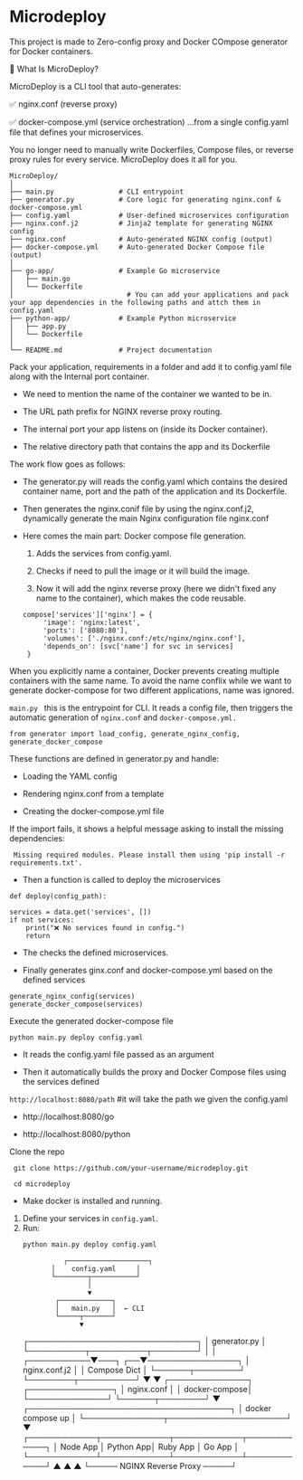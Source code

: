 # Microdeploy
This project is made to Zero-config proxy  and Docker COmpose generator for Docker containers.

🚀 What Is MicroDeploy?

MicroDeploy is a CLI tool that auto-generates:

✅ nginx.conf (reverse proxy)

✅ docker-compose.yml (service orchestration)
…from a single config.yaml file that defines your microservices.

You no longer need to manually write Dockerfiles, Compose files, or reverse proxy rules for every service.
MicroDeploy does it all for you.

```plaintext
MicroDeploy/
│
├── main.py                # CLI entrypoint
├── generator.py           # Core logic for generating nginx.conf & docker-compose.yml
├── config.yaml            # User-defined microservices configuration
├── nginx.conf.j2          # Jinja2 template for generating NGINX config
├── nginx.conf             # Auto-generated NGINX config (output)
├── docker-compose.yml     # Auto-generated Docker Compose file (output)
│
├── go-app/                # Example Go microservice
│   ├── main.go
│   └── Dockerfile    
│                            # You can add your applications and pack your app dependencies in the following paths and attch them in config.yaml 
├── python-app/            # Example Python microservice
│   ├── app.py
│   └── Dockerfile
│
└── README.md              # Project documentation
```

Pack your application, requirements in a folder and add it to config.yaml file along with the Internal port container.

- We need to mention the name of the container we wanted to be in.

- The URL path prefix for NGINX reverse proxy routing.

- The internal port your app listens on (inside its Docker container).

- The relative directory path that contains the app and its Dockerfile

The work flow goes as follows:

- The generator.py will reads the config.yaml which contains the desired container name, port and the path of the application and its Dockerfile.

- Then generates the nginx.conif file by using the nginx.conf.j2, dynamically generate the main Nginx configuration file nginx.conf

- Here comes the main part: Docker compose file generation.
  1. Adds the services from config.yaml.

  2. Checks if need to pull the image or it will build the image.

   3. Now it will add the nginx reverse proxy (here we didn't fixed any name to the container), which makes the code reusable.

   ```
   compose['services']['nginx'] = {
        'image': 'nginx:latest',
        'ports': ['8080:80'],
        'volumes': ['./nginx.conf:/etc/nginx/nginx.conf'],
        'depends_on': [svc['name'] for svc in services]
    }

    ``` 
 When you explicitly name a container, Docker prevents creating multiple containers with the same name. To avoid the name conflix while we want to generate docker-compose for two different applications, name was ignored.

```main.py ``` this is the entrypoint for CLI. It reads a config file, then triggers the automatic generation of ```nginx.conf``` and ```docker-compose.yml.```

```
from generator import load_config, generate_nginx_config, generate_docker_compose
```

These functions are defined in generator.py and handle: 

- Loading the YAML config

- Rendering nginx.conf from a template

- Creating the docker-compose.yml file

If the import fails, it shows a helpful message asking to install the missing dependencies:

```
 Missing required modules. Please install them using 'pip install -r requirements.txt'.

``` 

- Then a function is called to deploy the microservices
```
def deploy(config_path):
```

```
services = data.get('services', [])
if not services:
    print("❌ No services found in config.")
    return
```
- The checks the defined microservices.

- Finally generates ginx.conf and docker-compose.yml based on the defined services

```
generate_nginx_config(services)
generate_docker_compose(services)
```

Execute the generated docker-compose file

```
python main.py deploy config.yaml
 ```
- It reads the config.yaml file passed as an argument

- Then it automatically builds the proxy and Docker Compose files using the services defined

``` http://localhost:8080/path ```    #it will take the path we given the config.yaml

- http://localhost:8080/go

- http://localhost:8080/python   

Clone the repo 

```
 git clone https://github.com/your-username/microdeploy.git

 cd microdeploy

 ```

 - Make docker is installed and running.

 1. Define your services in `config.yaml`.
2. Run:
   ```bash
   python main.py deploy config.yaml

   
   ```
                 ┌────────────────────┐
              │    config.yaml     │
              └────────┬───────────┘
                       │
                       ▼
               ┌─────────────┐
               │   main.py   │  ← CLI
               └─────┬───────┘
                     ▼
      ┌──────────────────────────────┐
      │         generator.py         │
      └──────────┬──────────┬────────┘
                 │          │
     ┌───────────▼───┐   ┌──▼────────────────┐
     │ nginx.conf.j2 │   │    Compose Dict   │
     └──────┬────────┘   └────────┬──────────┘
            ▼                    ▼
     ┌──────────────┐      ┌───────────────┐
     │ nginx.conf   │      │ docker-compose│
     └──────────────┘      └──────┬────────┘
                                  ▼
                 ┌────────────────────────────────────┐
                 │       docker compose up            │
                 └──────────────┬─────────────────────┘
                                ▼
      ┌────────────┬────────────┬────────────┬────────────┐
      │  Node App  │  Python App│  Ruby App  │  Go App    │
      └────────────┴────────────┴────────────┴────────────┘
                      ▲         ▲         ▲
                      └───── NGINX Reverse Proxy ─────┘
```
